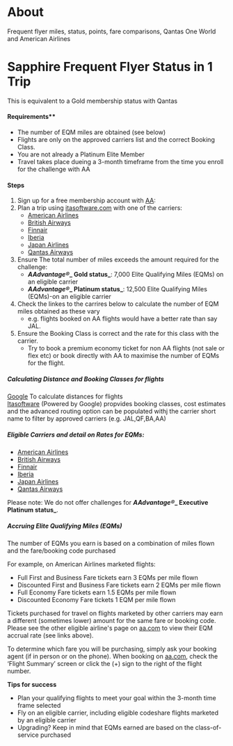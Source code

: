 # About
Frequent flyer miles, status, points, fare comparisons, Qantas One World and American Airlines

# Sapphire Frequent Flyer Status in 1 Trip

This is equivalent to a Gold membership status with Qantas

#### Requirements**

* The number of EQM miles are obtained (see below)  
* Flights are only on the approved carriers list and the correct Booking Class.  
* You are not already a Platinum Elite Member  
* Travel takes place dueing a 3-month timeframe from the time you enroll for the challenge with AA

#### Steps

1.  Sign up for a free membership account with [AA](https://www.aa.com/loyalty/enrollment/enroll):
2.  Plan a trip using  [itasoftware.com](https://matrix.itasoftware.com) with one of the carriers:
    *   [American Airlines](http://www.aa.com/i18n/AAdvantage/earnMiles/travel/airlines/american.jsp)
    *   [British Airways](http://www.aa.com/i18n/AAdvantage/earnMiles/travel/airlines/british.jsp)
    *   [Finnair](http://www.aa.com/i18n/AAdvantage/earnMiles/travel/airlines/finnair.jsp)
    *   [Iberia](http://www.aa.com/i18n/AAdvantage/earnMiles/travel/airlines/iberia.jsp)
    *   [Japan Airlines](http://www.aa.com/i18n/AAdvantage/earnMiles/travel/airlines/japan.jsp)
    *   [Qantas Airways](http://www.aa.com/i18n/AAdvantage/earnMiles/travel/airlines/qantas.jsp)
3.  Ensure The total number of miles exceeds the amount required for the challenge:
    * **_AAdvantage_****_®_****_ Gold status_**: 7,000 Elite Qualifying Miles (EQMs) on an eligible carrier  
    * **_AAdvantage_****_®_****_ Platinum status_**: 12,500 Elite Qualifying Miles (EQMs)-on an eligible carrier
4.  Check the linkes to the carrires below to calculate the number of EQM miles obtained as these vary   
    *  e.g. flights booked on AA flights would have a better rate than say JAL.
5.  Ensure the Booking Class is correct and the rate for this class with the carrier.  
    *  Try to book a premium economy ticket for non AA flights (not sale or flex etc) or book directly with AA to maximise the number of EQMs for the flight.

##### Calculating Distance and Booking Classes for flights
[Google](http://www.google.com) To calculate distances for flights  
[Itasoftware](https://matrix.itasoftware.com) (Powered by Google) propvides booking classes, cost estimates and the advanced routing option can be populated withj the carrier short name to filter by approved carriers (e.g. JAL,QF,BA,AA)

##### Eligible Carriers and detail on Rates for EQMs:

*   [American Airlines](http://www.aa.com/i18n/AAdvantage/earnMiles/travel/airlines/american.jsp)
*   [British Airways](http://www.aa.com/i18n/AAdvantage/earnMiles/travel/airlines/british.jsp)
*   [Finnair](http://www.aa.com/i18n/AAdvantage/earnMiles/travel/airlines/finnair.jsp)
*   [Iberia](http://www.aa.com/i18n/AAdvantage/earnMiles/travel/airlines/iberia.jsp)
*   [Japan Airlines](http://www.aa.com/i18n/AAdvantage/earnMiles/travel/airlines/japan.jsp)
*   [Qantas Airways](http://www.aa.com/i18n/AAdvantage/earnMiles/travel/airlines/qantas.jsp)

Please note: We do not offer challenges for **_AAdvantage_****_®_****_ Executive Platinum status_**.

#####  Accruing Elite Qualifying Miles (EQMs)

The number of EQMs you earn is based on a combination of miles flown and the fare/booking code purchased

For example, on American Airlines marketed flights:

*   Full First and Business Fare tickets earn 3 EQMs per mile flown
*   Discounted First and Business Fare tickets earn 2 EQMs per mile flown
*   Full Economy Fare tickets earn 1.5 EQMs per mile flown
*   Discounted Economy Fare tickets 1 EQM per mile flown

Tickets purchased for travel on flights marketed by other carriers may earn a different (sometimes lower) amount for the same fare or booking code.  Please see the other eligible airline's page on [aa.com](http://aa.com/) to view their EQM accrual rate (see links above).

To determine which fare you will be purchasing, simply ask your booking agent (if in person or on the phone). When booking on [aa.com](http://aa.com/), check the ‘Flight Summary’ screen or click the (+) sign to the right of the flight number.

**Tips for success**

*   Plan your qualifying flights to meet your goal within the 3-month time frame selected
*   Fly on an eligible carrier, including eligible codeshare flights marketed by an eligible carrier
*   Upgrading? Keep in mind that EQMs earned are based on the class-of-service purchased

